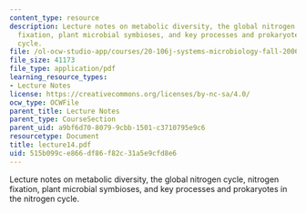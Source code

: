```yaml
---
content_type: resource
description: Lecture notes on metabolic diversity, the global nitrogen cycle, nitrogen
  fixation, plant microbial symbioses, and key processes and prokaryotes in the nitrogen
  cycle.
file: /ol-ocw-studio-app/courses/20-106j-systems-microbiology-fall-2006/515b099ce866df86f82c31a5e9cfd8e6_lecture14.pdf
file_size: 41173
file_type: application/pdf
learning_resource_types:
- Lecture Notes
license: https://creativecommons.org/licenses/by-nc-sa/4.0/
ocw_type: OCWFile
parent_title: Lecture Notes
parent_type: CourseSection
parent_uid: a9bf6d70-8079-9cbb-1501-c3710795e9c6
resourcetype: Document
title: lecture14.pdf
uid: 515b099c-e866-df86-f82c-31a5e9cfd8e6
---
```

Lecture notes on metabolic diversity, the global nitrogen cycle, nitrogen fixation, plant microbial symbioses, and key processes and prokaryotes in the nitrogen cycle.